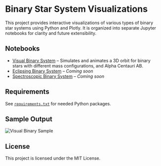 # Binary Star System Visualizations

This project provides interactive visualizations of various types of binary star systems using Python and Plotly. It is organized into separate Jupyter notebooks for clarity and future extensibility.

## Notebooks

- [Visual Binary System](notebooks/visual_binary.ipynb) – Simulates and animates a 3D orbit for binary stars with different mass configurations, and Alpha Centauri AB.
- [Eclipsing Binary System](notebooks/eclipsing_binary.ipynb) – *Coming soon*
- [Spectroscopic Binary System](notebooks/spectroscopic_binary.ipynb) – *Coming soon*

## Requirements

See [`requirements.txt`](requirements.txt) for needed Python packages.

## Sample Output

![Visual Binary Sample](images/visual_binary_sample.png)

## License

This project is licensed under the MIT License.

